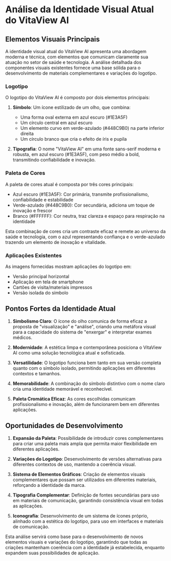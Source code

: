 # Análise da Identidade Visual Atual do VitaView AI

## Elementos Visuais Principais

A identidade visual atual do VitaView AI apresenta uma abordagem moderna e técnica, com elementos que comunicam claramente sua atuação no setor de saúde e tecnologia. A análise detalhada dos componentes visuais existentes fornece uma base sólida para o desenvolvimento de materiais complementares e variações do logotipo.

### Logotipo

O logotipo do VitaView AI é composto por dois elementos principais:

1. **Símbolo**: Um ícone estilizado de um olho, que combina:
   - Uma forma oval externa em azul escuro (#1E3A5F)
   - Um círculo central em azul escuro
   - Um elemento curvo em verde-azulado (#448C9B0) na parte inferior direita
   - Um círculo branco que cria o efeito de íris e pupila

2. **Tipografia**: O nome "VitaView AI" em uma fonte sans-serif moderna e robusta, em azul escuro (#1E3A5F), com peso médio a bold, transmitindo confiabilidade e inovação.

### Paleta de Cores

A paleta de cores atual é composta por três cores principais:
- Azul escuro (#1E3A5F): Cor primária, transmite profissionalismo, confiabilidade e estabilidade
- Verde-azulado (#448C9B0): Cor secundária, adiciona um toque de inovação e frescor
- Branco (#FFFFFF): Cor neutra, traz clareza e espaço para respiração na identidade

Esta combinação de cores cria um contraste eficaz e remete ao universo da saúde e tecnologia, com o azul representando confiança e o verde-azulado trazendo um elemento de inovação e vitalidade.

### Aplicações Existentes

As imagens fornecidas mostram aplicações do logotipo em:
- Versão principal horizontal
- Aplicação em tela de smartphone
- Cartões de visita/materiais impressos
- Versão isolada do símbolo

## Pontos Fortes da Identidade Atual

1. **Simbolismo Claro**: O ícone do olho comunica de forma eficaz a proposta de "visualização" e "análise", criando uma metáfora visual para a capacidade do sistema de "enxergar" e interpretar exames médicos.

2. **Modernidade**: A estética limpa e contemporânea posiciona o VitaView AI como uma solução tecnológica atual e sofisticada.

3. **Versatilidade**: O logotipo funciona bem tanto em sua versão completa quanto com o símbolo isolado, permitindo aplicações em diferentes contextos e tamanhos.

4. **Memorabilidade**: A combinação do símbolo distintivo com o nome claro cria uma identidade memorável e reconhecível.

5. **Paleta Cromática Eficaz**: As cores escolhidas comunicam profissionalismo e inovação, além de funcionarem bem em diferentes aplicações.

## Oportunidades de Desenvolvimento

1. **Expansão da Paleta**: Possibilidade de introduzir cores complementares para criar uma paleta mais ampla que permita maior flexibilidade em diferentes aplicações.

2. **Variações do Logotipo**: Desenvolvimento de versões alternativas para diferentes contextos de uso, mantendo a coerência visual.

3. **Sistema de Elementos Gráficos**: Criação de elementos visuais complementares que possam ser utilizados em diferentes materiais, reforçando a identidade da marca.

4. **Tipografia Complementar**: Definição de fontes secundárias para uso em materiais de comunicação, garantindo consistência visual em todas as aplicações.

5. **Iconografia**: Desenvolvimento de um sistema de ícones próprio, alinhado com a estética do logotipo, para uso em interfaces e materiais de comunicação.

Esta análise servirá como base para o desenvolvimento de novos elementos visuais e variações do logotipo, garantindo que todas as criações mantenham coerência com a identidade já estabelecida, enquanto expandem suas possibilidades de aplicação.
